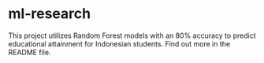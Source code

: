 # ml-research
This project utilizes Random Forest models with an 80% accuracy to predict educational attainment for Indonesian students. Find out more in the README file.
